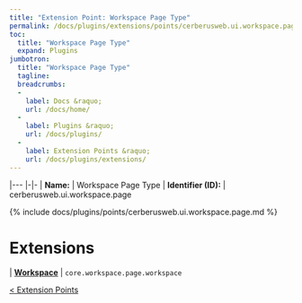 ```yaml
---
title: "Extension Point: Workspace Page Type"
permalink: /docs/plugins/extensions/points/cerberusweb.ui.workspace.page/
toc:
  title: "Workspace Page Type"
  expand: Plugins
jumbotron:
  title: "Workspace Page Type"
  tagline: 
  breadcrumbs:
  -
    label: Docs &raquo;
    url: /docs/home/
  -
    label: Plugins &raquo;
    url: /docs/plugins/
  -
    label: Extension Points &raquo;
    url: /docs/plugins/extensions/
---
```


|---
|-|-
| **Name:** | Workspace Page Type
| **Identifier (ID):** | cerberusweb.ui.workspace.page

{% include docs/plugins/points/cerberusweb.ui.workspace.page.md %}

# Extensions

| [**Workspace**](/docs/plugins/extensions/core.workspace.page.workspace/) | `core.workspace.page.workspace`

<div class="section-nav">
	<div class="left">
		<a href="/docs/plugins/extensions/#extension-points" class="prev">&lt; Extension Points</a>
	</div>
	<div class="right align-right">
	</div>
</div>
<div class="clear"></div>